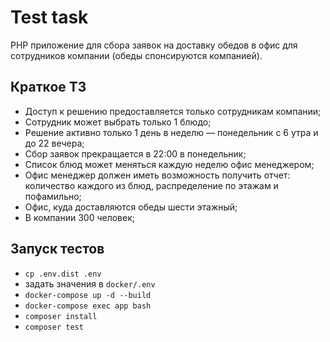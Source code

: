 # Test task
PHP приложение для сбора заявок на доставку обедов в офис для сотрудников компании (обеды спонсируются компанией).

## Краткое ТЗ
- Доступ к решению предоставляется только сотрудникам компании;
- Сотрудник может выбрать только 1 блюдо;
- Решение активно только 1 день в неделю — понедельник с 6 утра и до 22 вечера;
- Сбор заявок прекращается в 22:00 в понедельник;
- Список блюд может меняться каждую неделю офис менеджером;
- Офис менеджер должен иметь возможность получить отчет: количество каждого из блюд, распределение по этажам и пофамильно;
- Офис, куда доставляются обеды шести этажный;
- В компании 300 человек;

## Запуск тестов
- `cp .env.dist .env`
- задать значения в `docker/.env`
- `docker-compose up -d --build`
- `docker-compose exec app bash`
- `composer install`
- `composer test`
